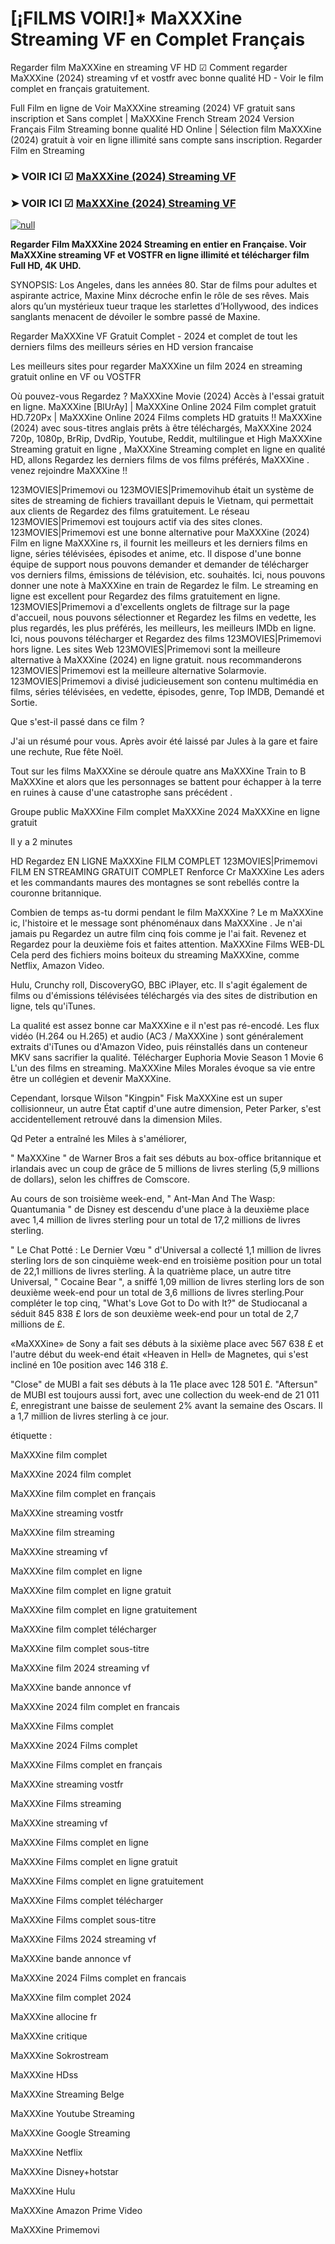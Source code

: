 # [¡FILMS VOIR!]* MaXXXine Streaming VF en Complet Français
Regarder film MaXXXine en streaming VF HD ☑ Comment regarder MaXXXine (2024) streaming vf et vostfr avec bonne qualité HD - Voir le film complet en français gratuitement.

Full Film en ligne de Voir MaXXXine streaming (2024) VF gratuit sans inscription et Sans complet | MaXXXine French Stream 2024 Version Français Film Streaming bonne qualité HD Online | Sélection film MaXXXine (2024) gratuit à voir en ligne illimité sans compte sans inscription. Regarder Film en Streaming

### ➤ VOIR ICI ☑ [MaXXXine (2024) Streaming VF](https://t.co/v7gtSUaNrL)

### ➤ VOIR ICI ☑ [MaXXXine (2024) Streaming VF](https://t.co/v7gtSUaNrL)

[![null](https://static.wixstatic.com/media/855a25_043b5abeb4ae4d35ac003198e7fe56ed~mv2.gif)](https://t.co/v7gtSUaNrL)

**Regarder Film MaXXXine 2024 Streaming en entier en Française. Voir MaXXXine streaming VF et VOSTFR en ligne illimité et télécharger film Full HD, 4K UHD.**

SYNOPSIS: Los Angeles, dans les années 80. Star de films pour adultes et aspirante actrice, Maxine Minx décroche enfin le rôle de ses rêves. Mais alors qu’un mystérieux tueur traque les starlettes d’Hollywood, des indices sanglants menacent de dévoiler le sombre passé de Maxine.

Regarder MaXXXine VF Gratuit Complet - 2024 et complet de tout les derniers films des meilleurs séries en HD version francaise

Les meilleurs sites pour regarder MaXXXine un film 2024 en streaming gratuit online en VF ou VOSTFR

Où pouvez-vous Regardez ? MaXXXine Movie (2024) Accès à l'essai gratuit en ligne. MaXXXine [BlUrAy] | MaXXXine Online 2024 Film complet gratuit HD.720Px | MaXXXine Online 2024 Films complets HD gratuits !! MaXXXine (2024) avec sous-titres anglais prêts à être téléchargés, MaXXXine 2024 720p, 1080p, BrRip, DvdRip, Youtube, Reddit, multilingue et High MaXXXine Streaming gratuit en ligne , MaXXXine Streaming complet en ligne en qualité HD, allons Regardez les derniers films de vos films préférés, MaXXXine . venez rejoindre MaXXXine !!

123MOVIES|Primemovi ou 123MOVIES|Primemovihub était un système de sites de streaming de fichiers travaillant depuis le Vietnam, qui permettait aux clients de Regardez des films gratuitement. Le réseau 123MOVIES|Primemovi est toujours actif via des sites clones. 123MOVIES|Primemovi est une bonne alternative pour MaXXXine (2024) Film en ligne MaXXXine rs, il fournit les meilleurs et les derniers films en ligne, séries télévisées, épisodes et anime, etc. Il dispose d'une bonne équipe de support nous pouvons demander et demander de télécharger vos derniers films, émissions de télévision, etc. souhaités. Ici, nous pouvons donner une note à MaXXXine en train de Regardez le film. Le streaming en ligne est excellent pour Regardez des films gratuitement en ligne. 123MOVIES|Primemovi a d'excellents onglets de filtrage sur la page d'accueil, nous pouvons sélectionner et Regardez les films en vedette, les plus regardés, les plus préférés, les meilleurs, les meilleurs IMDb en ligne. Ici, nous pouvons télécharger et Regardez des films 123MOVIES|Primemovi hors ligne. Les sites Web 123MOVIES|Primemovi sont la meilleure alternative à MaXXXine (2024) en ligne gratuit. nous recommanderons 123MOVIES|Primemovi est la meilleure alternative Solarmovie. 123MOVIES|Primemovi a divisé judicieusement son contenu multimédia en films, séries télévisées, en vedette, épisodes, genre, Top IMDB, Demandé et Sortie.

Que s'est-il passé dans ce film ?

J'ai un résumé pour vous. Après avoir été laissé par Jules à la gare et faire une rechute, Rue fête Noël.

Tout sur les films MaXXXine se déroule quatre ans MaXXXine Train to B MaXXXine et alors que les personnages se battent pour échapper à la terre en ruines à cause d'une catastrophe sans précédent .

Groupe public MaXXXine Film complet MaXXXine 2024 MaXXXine en ligne gratuit

Il y a 2 minutes

HD Regardez EN LIGNE MaXXXine FILM COMPLET 123MOVIES|Primemovi FILM EN STREAMING GRATUIT COMPLET Renforce Cr MaXXXine Les aders et les commandants maures des montagnes se sont rebellés contre la couronne britannique.

Combien de temps as-tu dormi pendant le film MaXXXine ? Le m MaXXXine ic, l'histoire et le message sont phénoménaux dans MaXXXine . Je n'ai jamais pu Regardez un autre film cinq fois comme je l'ai fait. Revenez et Regardez pour la deuxième fois et faites attention. MaXXXine Films WEB-DL Cela perd des fichiers moins boiteux du streaming MaXXXine, comme Netflix, Amazon Video.

Hulu, Crunchy roll, DiscoveryGO, BBC iPlayer, etc. Il s'agit également de films ou d'émissions télévisées téléchargés via des sites de distribution en ligne, tels qu'iTunes.

La qualité est assez bonne car MaXXXine e il n'est pas ré-encodé. Les flux vidéo (H.264 ou H.265) et audio (AC3 / MaXXXine ) sont généralement extraits d'iTunes ou d'Amazon Video, puis réinstallés dans un conteneur MKV sans sacrifier la qualité. Télécharger Euphoria Movie Season 1 Movie 6 L'un des films en streaming. MaXXXine Miles Morales évoque sa vie entre être un collégien et devenir MaXXXine.

Cependant, lorsque Wilson "Kingpin" Fisk MaXXXine est un super collisionneur, un autre État captif d'une autre dimension, Peter Parker, s'est accidentellement retrouvé dans la dimension Miles.

Qd Peter a entraîné les Miles à s'améliorer,

" MaXXXine " de Warner Bros a fait ses débuts au box-office britannique et irlandais avec un coup de grâce de 5 millions de livres sterling (5,9 millions de dollars), selon les chiffres de Comscore.

Au cours de son troisième week-end, " Ant-Man And The Wasp: Quantumania " de Disney est descendu d'une place à la deuxième place avec 1,4 million de livres sterling pour un total de 17,2 millions de livres sterling.

" Le Chat Potté : Le Dernier Vœu " d'Universal a collecté 1,1 million de livres sterling lors de son cinquième week-end en troisième position pour un total de 22,1 millions de livres sterling. À la quatrième place, un autre titre Universal, " Cocaine Bear ", a sniffé 1,09 million de livres sterling lors de son deuxième week-end pour un total de 3,6 millions de livres sterling.Pour compléter le top cinq, "What's Love Got to Do with It?" de Studiocanal a séduit 845 838 £ lors de son deuxième week-end pour un total de 2,7 millions de £.

«MaXXXine» de Sony a fait ses débuts à la sixième place avec 567 638 £ et l'autre début du week-end était «Heaven in Hell» de Magnetes, qui s'est incliné en 10e position avec 146 318 £.

"Close" de MUBI a fait ses débuts à la 11e place avec 128 501 £. "Aftersun" de MUBI est toujours aussi fort, avec une collection du week-end de 21 011 £, enregistrant une baisse de seulement 2% avant la semaine des Oscars. Il a 1,7 million de livres sterling à ce jour.

étiquette :

MaXXXine film complet

MaXXXine 2024 film complet

MaXXXine film complet en français

MaXXXine streaming vostfr

MaXXXine film streaming

MaXXXine streaming vf

MaXXXine film complet en ligne

MaXXXine film complet en ligne gratuit

MaXXXine film complet en ligne gratuitement

MaXXXine film complet télécharger

MaXXXine film complet sous-titre

MaXXXine film 2024 streaming vf

MaXXXine bande annonce vf

MaXXXine 2024 film complet en francais

MaXXXine Films complet

MaXXXine 2024 Films complet

MaXXXine Films complet en français

MaXXXine streaming vostfr

MaXXXine Films streaming

MaXXXine streaming vf

MaXXXine Films complet en ligne

MaXXXine Films complet en ligne gratuit

MaXXXine Films complet en ligne gratuitement

MaXXXine Films complet télécharger

MaXXXine Films complet sous-titre

MaXXXine Films 2024 streaming vf

MaXXXine bande annonce vf

MaXXXine 2024 Films complet en francais

MaXXXine film complet 2024

MaXXXine allocine fr

MaXXXine critique

MaXXXine Sokrostream

MaXXXine HDss

MaXXXine Streaming Belge

MaXXXine Youtube Streaming

MaXXXine Google Streaming

MaXXXine Netflix

MaXXXine Disney+hotstar

MaXXXine Hulu

MaXXXine Amazon Prime Video

MaXXXine Primemovi

